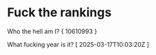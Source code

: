 # Fuck the rankings

Who the hell am I?
{ 10610993 }

What fucking year is it?
[ 2025-03-17T10:03:20Z ]
